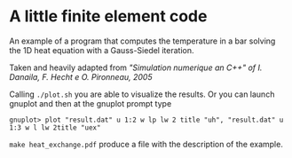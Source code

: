 # A little finite element code #

An example of a program that computes the temperature in a bar solving
the 1D heat equation with a Gauss-Siedel iteration.

Taken and heavily adapted from *"Simulation numerique an C++" of I. Danaila,
   F. Hecht e O. Pironneau, 2005*

Calling ``./plot.sh`` you are able to visualize the results.  Or you can
launch gnuplot and then at the gnuplot prompt type

``
gnuplot> plot "result.dat" u 1:2 w lp lw 2 title "uh", "result.dat" u 1:3 w l lw 2title "uex"
``

``make heat_exchange.pdf`` produce a file with the description of the example.
